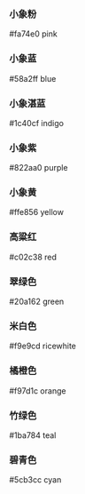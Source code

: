 ### 小象粉

#fa74e0 pink

### 小象蓝

#58a2ff blue

### 小象湛蓝

#1c40cf indigo

### 小象紫

#822aa0 purple

### 小象黄

#ffe856 yellow

### 高粱红

#c02c38 red

### 翠绿色

#20a162 green

### 米白色

#f9e9cd ricewhite

### 橘橙色

#f97d1c orange

### 竹绿色

#1ba784 teal

### 碧青色

#5cb3cc cyan
